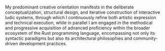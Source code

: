 My predominant creative orientation manifests in the deliberate conceptualization, structural design, and iterative construction of interactive ludic systems, through which I continuously refine both artistic expression and technical execution, while in parallel I am engaged in the methodical and progressive acquisition of advanced proficiency within the broader ecosystem of the Rust programming language, encompassing not only its syntactic paradigms but also its architectural philosophies and community-driven development practices.
